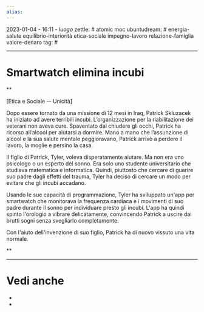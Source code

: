 ```yaml
---
alias: 
---
```

2023-01-04 - 16:11 - *luogo*
zettle: # atomic moc
ubuntudream: # energia-salute equilibrio-interiorità etica-sociale impegno-lavoro relazione-famiglia valore-denaro 
tag: #

---
# Smartwatch elimina incubi

**

[Etica e Sociale -- Unicità]

Dopo essere tornato da una missione di 12 mesi in Iraq, Patrick Skluzacek ha iniziato ad avere terribili incubi. L’organizzazione per la riabilitazione dei veterani non aveva cure. Spaventato dal chiudere gli occhi, Patrick ha ricorso all’alcool per aiutarsi a dormire. Mano a mano che l’assunzione di alcool e la sua salute mentale peggioravano, Patrick arrivò a perdere il lavoro, la moglie e persino la casa.

  

Il figlio di Patrick, Tyler, voleva disperatamente aiutare. Ma non era uno psicologo o un esperto del sonno. Era solo uno studente universitario che studiava matematica e informatica. Quindi, piuttosto che cercare di guarire suo padre dagli effetti del trauma, Tyler ha deciso di cercare un modo per evitare che gli incubi accadano.

  

Usando le sue capacità di programmazione, Tyler ha sviluppato un'app per smartwatch che monitorava la frequenza cardiaca e i movimenti di suo padre durante il sonno per individuare presto gli incubi. L'app ha quindi spinto l'orologio a vibrare delicatamente, convincendo Patrick a uscire dai brutti sogni senza svegliarlo completamente.

  

Con l'aiuto dell'invenzione di suo figlio, Patrick ha di nuovo vissuto una vita normale.

  
**



---
# Vedi anche
- 
- 